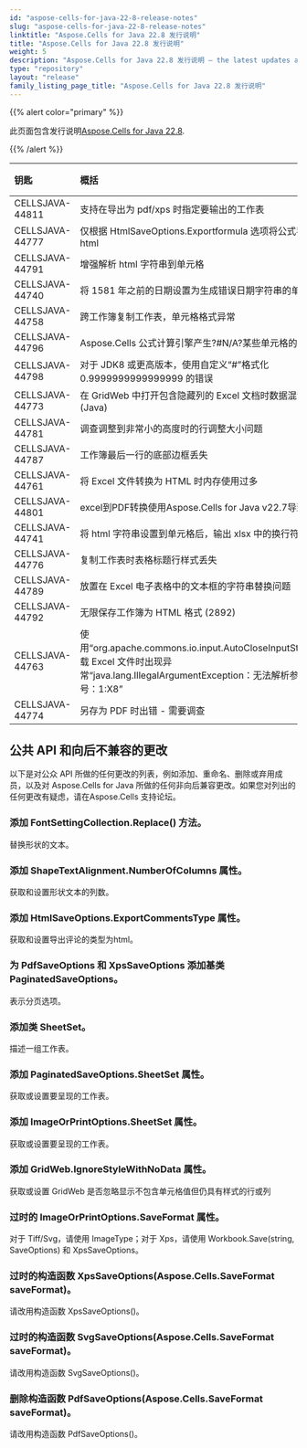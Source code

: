 ```yaml
---
id: "aspose-cells-for-java-22-8-release-notes"
slug: "aspose-cells-for-java-22-8-release-notes"
linktitle: "Aspose.Cells for Java 22.8 发行说明"
title: "Aspose.Cells for Java 22.8 发行说明"
weight: 5
description: "Aspose.Cells for Java 22.8 发行说明 – the latest updates and fixes."
type: "repository"
layout: "release"
family_listing_page_title: "Aspose.Cells for Java 22.8 发行说明"
---
```

{{% alert color="primary" %}}

此页面包含发行说明[Aspose.Cells for Java 22.8](https://releases.aspose.com/cells/java/new-releases/aspose.cells-for-java-22.8/).

{{% /alert %}}

|**钥匙**|**概括**|**类别**|
|:- |:- |:- |
|CELLSJAVA-44811|支持在导出为 pdf/xps 时指定要输出的工作表|
|CELLSJAVA-44777|仅根据 HtmlSaveOptions.Exportformula 选项将公式导出为 html|
|CELLSJAVA-44791|增强解析 html 字符串到单元格|
|CELLSJAVA-44740|将 1581 年之前的日期设置为生成错误日期字符串的单元格|
|CELLSJAVA-44758|跨工作簿复制工作表，单元格格式异常|
|CELLSJAVA-44796|Aspose.Cells 公式计算引擎产生?#N/A?某些单元格的值|
|CELLSJAVA-44798|对于 JDK8 或更高版本，使用自定义“#”格式化 0.9999999999999999 的错误|
|CELLSJAVA-44773|在 GridWeb 中打开包含隐藏列的 Excel 文档时数据混乱 (Java)|
|CELLSJAVA-44781|调查调整到非常小的高度时的行调整大小问题|
|CELLSJAVA-44787|工作簿最后一行的底部边框丢失|
|CELLSJAVA-44761|将 Excel 文件转换为 HTML 时内存使用过多|
|CELLSJAVA-44801|excel到PDF转换使用Aspose.Cells for Java v22.7导致乱码|
|CELLSJAVA-44741|将 html 字符串设置到单元格后，输出 xlsx 中的换行符不正确|
|CELLSJAVA-44776|复制工作表时表格标题行样式丢失|
|CELLSJAVA-44789|放置在 Excel 电子表格中的文本框的字符串替换问题|
|CELLSJAVA-44792|无限保存工作簿为 HTML 格式 (2892)|
|CELLSJAVA-44763|使用“org.apache.commons.io.input.AutoCloseInputStream”加载 Excel 文件时出现异常“java.lang.IllegalArgumentException：无法解析参数编号：1:X8”|
|CELLSJAVA-44774|另存为 PDF 时出错 - 需要调查|

## **公共 API 和向后不兼容的更改**

以下是对公众 API 所做的任何更改的列表，例如添加、重命名、删除或弃用成员，以及对 Aspose.Cells for Java 所做的任何非向后兼容更改。如果您对列出的任何更改有疑虑，请在Aspose.Cells 支持论坛。

### **添加 FontSettingCollection.Replace() 方法。**

替换形状的文本。

### **添加 ShapeTextAlignment.NumberOfColumns 属性。**

获取和设置形状文本的列数。

### **添加 HtmlSaveOptions.ExportCommentsType 属性。**

获取和设置导出评论的类型为html。

### **为 PdfSaveOptions 和 XpsSaveOptions 添加基类 PaginatedSaveOptions。**

表示分页选项。

### **添加类 SheetSet。**

描述一组工作表。

### **添加 PaginatedSaveOptions.SheetSet 属性。**

获取或设置要呈现的工作表。

### **添加 ImageOrPrintOptions.SheetSet 属性。**

获取或设置要呈现的工作表。

### **添加 GridWeb.IgnoreStyleWithNoData 属性。**

获取或设置 GridWeb 是否忽略显示不包含单元格值但仍具有样式的行或列

### **过时的 ImageOrPrintOptions.SaveFormat 属性。**

对于 Tiff/Svg，请使用 ImageType；对于 Xps，请使用 Workbook.Save(string, SaveOptions) 和 XpsSaveOptions。

### **过时的构造函数 XpsSaveOptions(Aspose.Cells.SaveFormat saveFormat)。**

请改用构造函数 XpsSaveOptions()。

### **过时的构造函数 SvgSaveOptions(Aspose.Cells.SaveFormat saveFormat)。**

请改用构造函数 SvgSaveOptions()。

### **删除构造函数 PdfSaveOptions(Aspose.Cells.SaveFormat saveFormat)。**

请改用构造函数 PdfSaveOptions()。